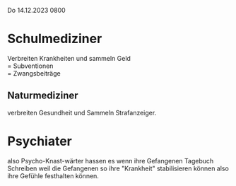 Do 14.12.2023 0800

# Schulmediziner

Verbreiten Krankheiten und
sammeln Geld  
= Subventionen  
= Zwangsbeiträge

## Naturmediziner

verbreiten Gesundheit und
Sammeln Strafanzeiger.

# Psychiater

also Psycho-Knast-wärter
hassen es
wenn ihre Gefangenen Tagebuch Schreiben
weil die Gefangenen so
ihre "Krankheit" stabilisieren können
also ihre Gefühle festhalten können.
